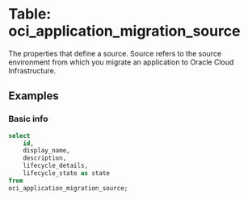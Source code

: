 # Table: oci_application_migration_source

The properties that define a source. Source refers to the source environment from which you migrate an application to Oracle Cloud Infrastructure.

## Examples

### Basic info

```sql
select
    id,
    display_name,
    description,
    lifecycle_details,
    lifecycle_state as state
from
oci_application_migration_source;
```